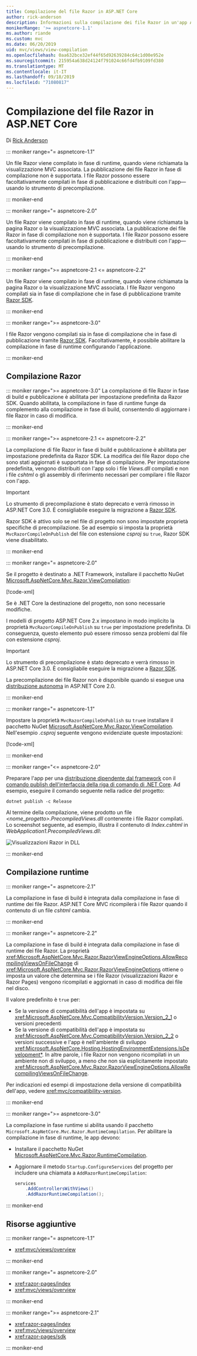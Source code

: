 ```yaml
---
title: Compilazione del file Razor in ASP.NET Core
author: rick-anderson
description: Informazioni sulla compilazione dei file Razor in un'app ASP.NET Core.
monikerRange: '>= aspnetcore-1.1'
ms.author: riande
ms.custom: mvc
ms.date: 06/20/2019
uid: mvc/views/view-compilation
ms.openlocfilehash: 0aa632bce32ef44f65d92639284c64c1d00e952e
ms.sourcegitcommit: 215954a638d24124f791024c66fd4fb9109fd380
ms.translationtype: MT
ms.contentlocale: it-IT
ms.lasthandoff: 09/18/2019
ms.locfileid: "71080817"
---
```

# <a name="razor-file-compilation-in-aspnet-core"></a>Compilazione del file Razor in ASP.NET Core

Di [Rick Anderson](https://twitter.com/RickAndMSFT)

::: moniker range="= aspnetcore-1.1"

Un file Razor viene compilato in fase di runtime, quando viene richiamata la visualizzazione MVC associata. La pubblicazione dei file Razor in fase di compilazione non è supportata. I file Razor possono essere facoltativamente compilati in fase di pubblicazione e distribuiti con l'app&mdash;usando lo strumento di precompilazione.

::: moniker-end

::: moniker range="= aspnetcore-2.0"

Un file Razor viene compilato in fase di runtime, quando viene richiamata la pagina Razor o la visualizzazione MVC associata. La pubblicazione dei file Razor in fase di compilazione non è supportata. I file Razor possono essere facoltativamente compilati in fase di pubblicazione e distribuiti con l'app&mdash;usando lo strumento di precompilazione.

::: moniker-end

::: moniker range=">= aspnetcore-2.1 <= aspnetcore-2.2"

Un file Razor viene compilato in fase di runtime, quando viene richiamata la pagina Razor o la visualizzazione MVC associata. I file Razor vengono compilati sia in fase di compilazione che in fase di pubblicazione tramite [Razor SDK](xref:razor-pages/sdk).

::: moniker-end

::: moniker range=">= aspnetcore-3.0"

I file Razor vengono compilati sia in fase di compilazione che in fase di pubblicazione tramite [Razor SDK](xref:razor-pages/sdk). Facoltativamente, è possibile abilitare la compilazione in fase di runtime configurando l'applicazione.

::: moniker-end

## <a name="razor-compilation"></a>Compilazione Razor

::: moniker range=">= aspnetcore-3.0"
La compilazione di file Razor in fase di build e pubblicazione è abilitata per impostazione predefinita da Razor SDK. Quando abilitata, la compilazione in fase di runtime funge da complemento alla compilazione in fase di build, consentendo di aggiornare i file Razor in caso di modifica.

::: moniker-end

::: moniker range=">= aspnetcore-2.1 <= aspnetcore-2.2"

La compilazione di file Razor in fase di build e pubblicazione è abilitata per impostazione predefinita da Razor SDK. La modifica dei file Razor dopo che sono stati aggiornati è supportata in fase di compilazione. Per impostazione predefinita, vengono distribuiti con l'app solo i file *Views.dll* compilati e non i file *cshtml* o gli assembly di riferimento necessari per compilare i file Razor con l'app.

> [!IMPORTANT]
> Lo strumento di precompilazione è stato deprecato e verrà rimosso in ASP.NET Core 3.0. È consigliabile eseguire la migrazione a [Razor SDK](xref:razor-pages/sdk).
>
> Razor SDK è attivo solo se nel file di progetto non sono impostate proprietà specifiche di precompilazione. Se ad esempio si imposta la proprietà `MvcRazorCompileOnPublish` del file con estensione *csproj* su `true`, Razor SDK viene disabilitato.

::: moniker-end

::: moniker range="= aspnetcore-2.0"

Se il progetto è destinato a .NET Framework, installare il pacchetto NuGet [Microsoft.AspNetCore.Mvc.Razor.ViewCompilation](https://www.nuget.org/packages/Microsoft.AspNetCore.Mvc.Razor.ViewCompilation/):

[!code-xml[](view-compilation/sample/DotNetFrameworkProject.csproj?name=snippet_ViewCompilationPackage)]

Se è .NET Core la destinazione del progetto, non sono necessarie modifiche.

I modelli di progetto ASP.NET Core 2.x impostano in modo implicito la proprietà `MvcRazorCompileOnPublish` su `true` per impostazione predefinita. Di conseguenza, questo elemento può essere rimosso senza problemi dal file con estensione *csproj*.

> [!IMPORTANT]
> Lo strumento di precompilazione è stato deprecato e verrà rimosso in ASP.NET Core 3.0. È consigliabile eseguire la migrazione a [Razor SDK](xref:razor-pages/sdk).
>
> La precompilazione dei file Razor non è disponibile quando si esegue una [distribuzione autonoma](/dotnet/core/deploying/#self-contained-deployments-scd) in ASP.NET Core 2.0.

::: moniker-end

::: moniker range="= aspnetcore-1.1"

Impostare la proprietà `MvcRazorCompileOnPublish` su `true`e installare il pacchetto NuGet [Microsoft.AspNetCore.Mvc.Razor.ViewCompilation](https://www.nuget.org/packages/Microsoft.AspNetCore.Mvc.Razor.ViewCompilation/). Nell'esempio *.csproj* seguente vengono evidenziate queste impostazioni:

[!code-xml[](view-compilation/sample/MvcRazorCompileOnPublish.csproj?highlight=4,10)]

::: moniker-end

::: moniker range="<= aspnetcore-2.0"

Preparare l'app per una [distribuzione dipendente dal framework](/dotnet/core/deploying/#framework-dependent-deployments-fdd) con il [comando publish dell'interfaccia della riga di comando di .NET Core](/dotnet/core/tools/dotnet-publish). Ad esempio, eseguire il comando seguente nella radice del progetto:

```dotnetcli
dotnet publish -c Release
```

Al termine della compilazione, viene prodotto un file *\<nome_progetto>.PrecompiledViews.dll* contenente i file Razor compilati. Lo screenshot seguente, ad esempio, illustra il contenuto di *Index.cshtml* in *WebApplication1.PrecompiledViews.dll*:

![Visualizzazioni Razor in DLL](view-compilation/_static/razor-views-in-dll.png)

::: moniker-end

## <a name="runtime-compilation"></a>Compilazione runtime

::: moniker range="= aspnetcore-2.1"

La compilazione in fase di build è integrata dalla compilazione in fase di runtime dei file Razor. ASP.NET Core MVC ricompilerà i file Razor quando il contenuto di un file *cshtml* cambia.

::: moniker-end

::: moniker range="= aspnetcore-2.2"

La compilazione in fase di build è integrata dalla compilazione in fase di runtime dei file Razor. La proprietà <xref:Microsoft.AspNetCore.Mvc.Razor.RazorViewEngineOptions.AllowRecompilingViewsOnFileChange> di <xref:Microsoft.AspNetCore.Mvc.Razor.RazorViewEngineOptions> ottiene o imposta un valore che determina se i file Razor (visualizzazioni Razor e Razor Pages) vengono ricompilati e aggiornati in caso di modifica dei file nel disco.

Il valore predefinito è `true` per:

* Se la versione di compatibilità dell'app è impostata su <xref:Microsoft.AspNetCore.Mvc.CompatibilityVersion.Version_2_1> o versioni precedenti
* Se la versione di compatibilità dell'app è impostata su <xref:Microsoft.AspNetCore.Mvc.CompatibilityVersion.Version_2_2> o versioni successive e l'app è nell'ambiente di sviluppo <xref:Microsoft.AspNetCore.Hosting.HostingEnvironmentExtensions.IsDevelopment*>. In altre parole, i file Razor non vengono ricompilati in un ambiente non di sviluppo, a meno che non sia esplicitamente impostato <xref:Microsoft.AspNetCore.Mvc.Razor.RazorViewEngineOptions.AllowRecompilingViewsOnFileChange>.

Per indicazioni ed esempi di impostazione della versione di compatibilità dell'app, vedere <xref:mvc/compatibility-version>.

::: moniker-end

::: moniker range=">= aspnetcore-3.0"

La compilazione in fase runtime si abilita usando il pacchetto `Microsoft.AspNetCore.Mvc.Razor.RuntimeCompilation`. Per abilitare la compilazione in fase di runtime, le app devono:

* Installare il pacchetto NuGet [Microsoft.AspNetCore.Mvc.Razor.RuntimeCompilation](https://www.nuget.org/packages/Microsoft.AspNetCore.Mvc.Razor.RuntimeCompilation/).
* Aggiornare il metodo `Startup.ConfigureServices` del progetto per includere una chiamata a `AddRazorRuntimeCompilation`:

  ```csharp
  services
      .AddControllersWithViews()
      .AddRazorRuntimeCompilation();
  ```

::: moniker-end

## <a name="additional-resources"></a>Risorse aggiuntive

::: moniker range="= aspnetcore-1.1"

* <xref:mvc/views/overview>

::: moniker-end

::: moniker range="= aspnetcore-2.0"

* <xref:razor-pages/index>
* <xref:mvc/views/overview>

::: moniker-end

::: moniker range=">= aspnetcore-2.1"

* <xref:razor-pages/index>
* <xref:mvc/views/overview>
* <xref:razor-pages/sdk>

::: moniker-end
